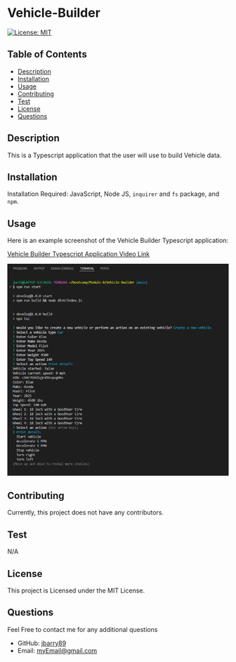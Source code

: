# Vehicle-Builder

  [![License: MIT](https://img.shields.io/badge/License-MIT-yellow.svg)](https://opensource.org/licenses/MIT)
  
  ## Table of Contents
  
  * [Description](#description)
  * [Installation](#installation)
  * [Usage](#usage)
  * [Contributing](#contributing)
  * [Test](#test)
  * [License](#license)
  * [Questions](#questions)
  
  ## Description
  This is a Typescript application that the user will use to build Vehicle data.

  ## Installation
  Installation Required:  JavaScript, Node JS, `inquirer` and `fs` package, and `npm`.

  ## Usage 
  Here is an example screenshot of the Vehicle Builder Typescript application:

  [Vehicle Builder Typescript Application Video Link](https://drive.google.com/file/d/16KyDe_zXEui27vndjN_NUxvC63fjBEIO/view)

  ![Vehicle-Builder Typescript Application Screenshot](./assets/vehicle-builder-screenshot.png)
  
  ## Contributing
  Currently, this project does not have any contributors.
  
  ## Test 
  N/A

  ## License
  This project is Licensed under the MIT License.
  
  ## Questions
  Feel Free to contact me for any additional questions
  * GitHub: [jbarry89](https://github.com/jbarry89/)
  * Email: myEmail@gmail.com 
  
